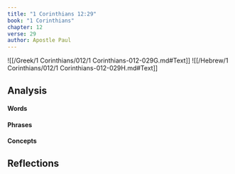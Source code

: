 ```yaml
---
title: "1 Corinthians 12:29"
book: "1 Corinthians"
chapter: 12
verse: 29
author: Apostle Paul
---
```

![[/Greek/1 Corinthians/012/1 Corinthians-012-029G.md#Text]]
![[/Hebrew/1 Corinthians/012/1 Corinthians-012-029H.md#Text]]

## Analysis

#### Words

#### Phrases

#### Concepts

## Reflections
